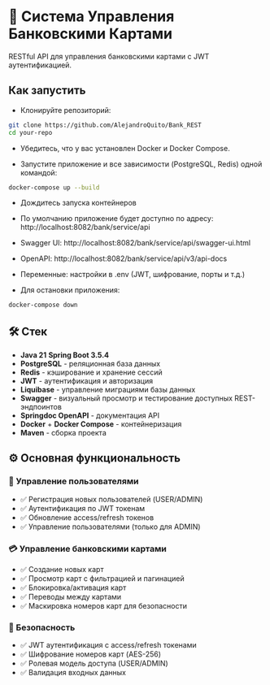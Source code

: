 # 🚀 Система Управления Банковскими Картами

RESTful API для управления банковскими картами с JWT аутентификацией.

##  Как запустить

- Клонируйте репозиторий:

```bash
git clone https://github.com/AlejandroQuito/Bank_REST
cd your-repo
```

- Убедитесь, что у вас установлен Docker и Docker Compose.

- Запустите приложение и все зависимости (PostgreSQL, Redis) одной командой:

```bash
docker-compose up --build
```

- Дождитесь запуска контейнеров
- По умолчанию приложение будет доступно по адресу: http://localhost:8082/bank/service/api
- Swagger UI:  http://localhost:8082/bank/service/api/swagger-ui.html
- OpenAPI: http://localhost:8082/bank/service/api/v3/api-docs
- Переменные: настройки в .env (JWT, шифрование, порты и т.д.)

- Для остановки приложения:
```bash
docker-compose down
```

## 🛠️ Стек

- **Java 21**  **Spring Boot 3.5.4**
- **PostgreSQL** - реляционная база данных
- **Redis** - кэширование и хранение сессий
- **JWT** - аутентификация и авторизация
- **Liquibase** - управление миграциями базы данных
- **Swagger** - визуальный просмотр и тестирование доступных REST-эндпоинтов
- **Springdoc OpenAPI** - документация API
- **Docker** + **Docker Compose** - контейнеризация
- **Maven** - сборка проекта

## ⚙️ Основная функциональность

### 👥 Управление пользователями
- ✅ Регистрация новых пользователей (USER/ADMIN)
- ✅ Аутентификация по JWT токенам
- ✅ Обновление access/refresh токенов
- ✅ Управление пользователями (только для ADMIN)

### 💳 Управление банковскими картами
- ✅ Создание новых карт
- ✅ Просмотр карт с фильтрацией и пагинацией
- ✅ Блокировка/активация карт
- ✅ Переводы между картами
- ✅ Маскировка номеров карт для безопасности

### 🔐 Безопасность
- ✅ JWT аутентификация с access/refresh токенами
- ✅ Шифрование номеров карт (AES-256)
- ✅ Ролевая модель доступа (USER/ADMIN)
- ✅ Валидация входных данных
